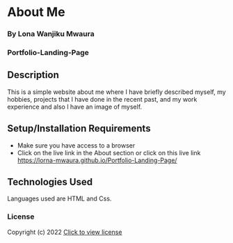 # About Me

### By Lona Wanjiku Mwaura
### Portfolio-Landing-Page

## Description
This is a simple website about me where I have briefly described myself, my hobbies, projects that I have done in the recent past, and my work experience and also I have an image of myself.

## Setup/Installation Requirements
* Make sure you have access to a browser
* Click on the live link in the About section
or click on this live link  https://lorna-mwaura.github.io/Portfolio-Landing-Page/

## Technologies Used
Languages used are HTML and Css.

### License
Copyright (c) 2022 [Click to view license](LICENSE)

  
